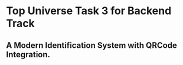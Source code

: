 # Top Universe Task 3 for Backend Track

## A Modern Identification System with QRCode Integration.
